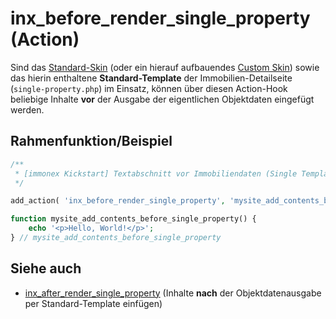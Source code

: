 # inx_before_render_single_property (Action)

Sind das [Standard-Skin](standard-skin) (oder ein hierauf aufbauendes [Custom Skin](skins?id=custom-skins)) sowie das hierin enthaltene **Standard-Template** der Immobilien-Detailseite (`single-property.php`) im Einsatz, können über diesen Action-Hook beliebige Inhalte **vor** der Ausgabe der eigentlichen Objektdaten eingefügt werden.

## Rahmenfunktion/Beispiel

[](_info-snippet-einbindung.md ':include')

```php
/**
 * [immonex Kickstart] Textabschnitt vor Immobiliendaten (Single Template) ergänzen.
 */

add_action( 'inx_before_render_single_property', 'mysite_add_contents_before_single_property' );

function mysite_add_contents_before_single_property() {
	echo '<p>Hello, World!</p>';
} // mysite_add_contents_before_single_property
```

## Siehe auch

- [inx_after_render_single_property](action-inx-after-render-single-property) (Inhalte **nach** der Objektdatenausgabe per Standard-Template einfügen)

[](_backlink.md ':include')